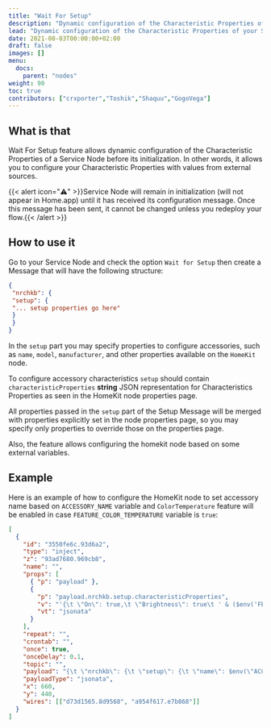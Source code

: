 ```yaml
---
title: "Wait For Setup"
description: "Dynamic configuration of the Characteristic Properties of your Service Node"
lead: "Dynamic configuration of the Characteristic Properties of your Service Node."
date: 2021-08-03T00:00:00+02:00
draft: false
images: []
menu:
  docs:
    parent: "nodes"
weight: 90
toc: true
contributors: ["crxporter","Toshik","Shaquu","GogoVega"]
---
```


## What is that

Wait For Setup feature allows dynamic configuration of the Characteristic Properties of a Service Node before its initialization. In other words, it allows you to configure your Characteristic Properties with values from external sources.

{{< alert icon="⚠️" >}}Service Node will remain in initialization (will not appear in Home.app) until it has received its configuration message. Once this message has been sent, it cannot be changed unless you redeploy your flow.{{< /alert >}}

## How to use it

Go to your Service Node and check the option `Wait for Setup` then create a Message that will have the following structure:

```json
{
 "nrchkb": {
 "setup": {
 "... setup properties go here"
 }
 }
}
```

In the `setup` part you may specify properties to configure accessories, such as `name`, `model`, `manufacturer`, and other properties available on the `HomeKit` node.

To configure accessory characteristics `setup` should contain `characteristicProperties` **string** JSON representation for Characteristics Properties as seen in the HomeKit node properties page.

All properties passed in the `setup` part of the Setup Message will be merged with properties explicitly set in the node properties page, so you may specify only properties to override those on the properties page.

Also, the feature allows configuring the homekit node based on some external variables.

## Example

Here is an example of how to configure the HomeKit node to set accessory name based on `ACCESSORY_NAME` variable and `ColorTemperature` feature will be enabled in case `FEATURE_COLOR_TEMPERATURE` variable is `true`:

```json
[
  {
    "id": "3550fe6c.93d6a2",
    "type": "inject",
    "z": "93ad7680.969cb8",
    "name": "",
    "props": [
      { "p": "payload" },
      {
        "p": "payload.nrchkb.setup.characteristicProperties",
        "v": "'{\t \"On\": true,\t \"Brightness\": true\t ' & ($env('FEATURE_COLOR_TEMPERATURE') ? ',\"ColorTemperature\": true' : '' ) & '\t}'",
        "vt": "jsonata"
      }
    ],
    "repeat": "",
    "crontab": "",
    "once": true,
    "onceDelay": 0.1,
    "topic": "",
    "payload": "{\t \"nrchkb\": {\t \"setup\": {\t \"name\": $env(\"ACCESSORY_NAME\"),\t \"characteristicProperties\": \"{}\"\t }\t }\t}",
    "payloadType": "jsonata",
    "x": 660,
    "y": 440,
    "wires": [["d73d1565.8d9568", "a954f617.e7b868"]]
  }
]
```
